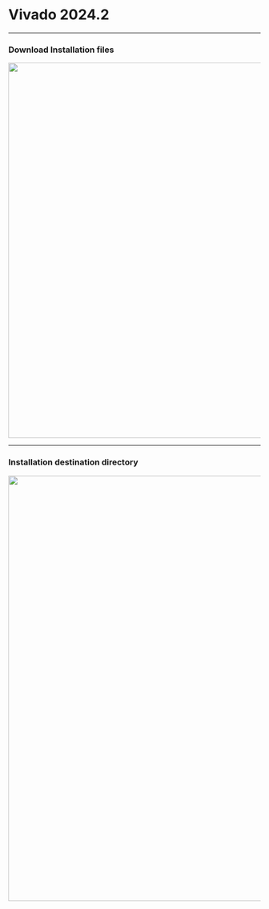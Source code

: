 # Vivado 2024.2

---
### Download Installation files
<img src="https://github.com/user-attachments/assets/c09a0a02-4c7a-49f0-886c-63a784a6d73a" width=750>

---
### Installation destination directory

<img src="https://github.com/user-attachments/assets/3c32b41d-22e4-4ce0-a0fd-35052b9a8bb7" width=850>
